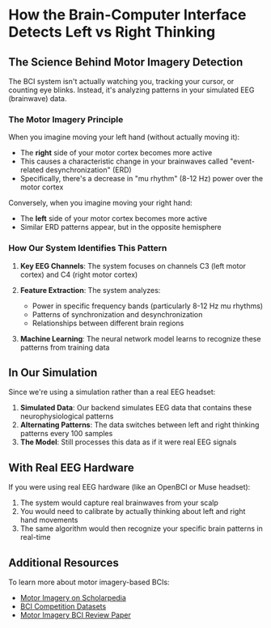 # How the Brain-Computer Interface Detects Left vs Right Thinking

## The Science Behind Motor Imagery Detection

The BCI system isn't actually watching you, tracking your cursor, or counting eye blinks. Instead, it's analyzing patterns in your simulated EEG (brainwave) data.

### The Motor Imagery Principle

When you imagine moving your left hand (without actually moving it):
- The **right** side of your motor cortex becomes more active
- This causes a characteristic change in your brainwaves called "event-related desynchronization" (ERD)
- Specifically, there's a decrease in "mu rhythm" (8-12 Hz) power over the motor cortex

Conversely, when you imagine moving your right hand:
- The **left** side of your motor cortex becomes more active
- Similar ERD patterns appear, but in the opposite hemisphere

### How Our System Identifies This Pattern

1. **Key EEG Channels**: The system focuses on channels C3 (left motor cortex) and C4 (right motor cortex)

2. **Feature Extraction**: The system analyzes:
   - Power in specific frequency bands (particularly 8-12 Hz mu rhythms)
   - Patterns of synchronization and desynchronization
   - Relationships between different brain regions

3. **Machine Learning**: The neural network model learns to recognize these patterns from training data

## In Our Simulation

Since we're using a simulation rather than a real EEG headset:

1. **Simulated Data**: Our backend simulates EEG data that contains these neurophysiological patterns
2. **Alternating Patterns**: The data switches between left and right thinking patterns every 100 samples
3. **The Model**: Still processes this data as if it were real EEG signals

## With Real EEG Hardware

If you were using real EEG hardware (like an OpenBCI or Muse headset):

1. The system would capture real brainwaves from your scalp
2. You would need to calibrate by actually thinking about left and right hand movements
3. The same algorithm would then recognize your specific brain patterns in real-time

## Additional Resources

To learn more about motor imagery-based BCIs:
- [Motor Imagery on Scholarpedia](http://www.scholarpedia.org/article/Motor_imagery)
- [BCI Competition Datasets](http://www.bbci.de/competition/)
- [Motor Imagery BCI Review Paper](https://doi.org/10.1186/s40708-020-00105-1)
